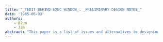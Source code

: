 ```yaml
---
title: "_TEDIT BEHIND EXEC WINDOW_: _PRELIMINARY DESIGN NOTES_"
date: '1985-06-03'
authors: 
    - Blum
    - Jim
abstract: "This paper is a list of issues and alternatives to designing and implementing TEDIT behind EXEC windows."
---
```


